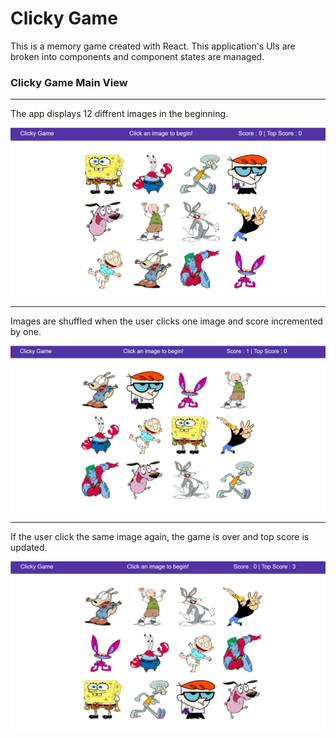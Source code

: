 # Clicky Game

This is a memory game created with React.
This application's UIs are broken into components and component states are managed.

### Clicky Game Main View
***

The app displays 12 diffrent images in the beginning.

![Main View](src/components/image/main.png)

***

Images are shuffled when the user clicks one image and score incremented by one.

![Main View - Click 1](src/components/image/click.png)

***

If the user click the same image again, the game is over and top score is updated.

![Main View - Over](src/components/image/over.png)